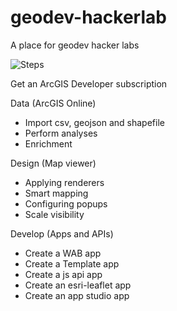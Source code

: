 # geodev-hackerlab
A place for geodev hacker labs

![Steps](https://raw.githubusercontent.com/alaframboise/geodev-hackerlab/master/images/mapappsteps.png)

Get an ArcGIS Developer subscription

Data (ArcGIS Online)
* Import csv, geojson and shapefile
* Perform analyses
* Enrichment 

Design (Map viewer)
* Applying renderers
* Smart mapping
* Configuring popups
* Scale visibility

Develop (Apps and APIs)
* Create a WAB app
* Create a Template app
* Create a js api app
* Create an esri-leaflet app
* Create an app studio app

